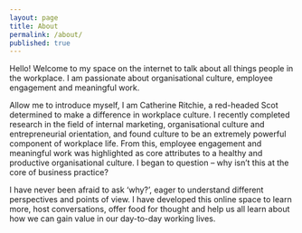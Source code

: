 ```yaml
---
layout: page
title: About
permalink: /about/
published: true
---
```


Hello! Welcome to my space on the internet to talk about all things people in the workplace. I am passionate about organisational culture, employee engagement and meaningful work.

Allow me to introduce myself, I am Catherine Ritchie, a red-headed Scot determined to make a difference in workplace culture. I recently completed research in the field of internal marketing, organisational culture and entrepreneurial orientation, and found culture to be an extremely powerful component of workplace life. From this, employee engagement and meaningful work was highlighted as core attributes to a healthy and productive organisational culture. I began to question – why isn’t this at the core of business practice? 

I have never been afraid to ask ‘why?’, eager to understand different perspectives and points of view. I have developed this online space to learn more, host conversations, offer food for thought and help us all learn about how we can gain value in our day-to-day working lives.
